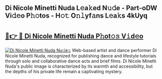 ## Di Nicole Minetti Nuda L𝚎a𝚔ed N𝚞𝚍e - Part-oDW Vi𝚍𝚎o P𝚑𝚘tos - H𝚘𝚝 O𝚗𝚕yf𝚊ns L𝚎a𝚔s 4kUyq

# <h2><a href="http://kf1320.oniu.top/?m=Di+Nicole+Minetti+Nuda">🔗👉 🔴 Di Nicole Minetti Nuda P𝚑ot𝚘𝚜 V𝚒d𝚎o</a></h2>

[![Di Nicole Minetti Nuda Nu𝚍e𝚜](https://i.imgur.com/0qMVB7G.gif)](http://kf1320.oniu.top/?m=Di+Nicole+Minetti+Nuda)
Web-based artist and dance performer Di Nicole Minetti Nuda, recognized for publishing dance and lifestyle tutorials through solo and collaborative dance acts and brief films. Di Nicole Minetti Nuda's public image is characterized by its warmth and accessibility, but the depths of his private life remain a captivating mystery.  
